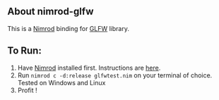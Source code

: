 About nimrod-glfw
------------------

This is a [Nimrod] binding for [GLFW] library. 

To Run:
-----------------

1. Have [Nimrod] installed first. Instructions are [here].
2. Run `nimrod c -d:release glfwtest.nim` on your terminal of choice. Tested on Windows and Linux
3. Profit !

[Nimrod]: http://nimrod-code.org/  
[GLFW]: http://glfw.org
[here]: http://nimrod-code.org/download.html
